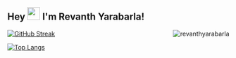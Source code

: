  ## Hey <img src="https://github.com/TheDudeThatCode/TheDudeThatCode/blob/master/Assets/Hi.gif" width="29">  I'm  Revanth Yarabarla!
  
 <img align="right"  src="https://komarev.com/ghpvc/?username=revanthyarabarla&label=Visitors%20&color=0e75b6&style=flat" alt="revanthyarabarla" /> </p>
     



 
 [![GitHub Streak](https://streak-stats.demolab.com?user=revanthyarabarla&theme=merko&hide_border=true&date_format=M%20j%5B%2C%20Y%5D)](https://git.io/streak-stats)
 
 


[![Top Langs](https://github-readme-stats.vercel.app/api/top-langs/?username=revanthyarabarla&layout=compact)](https://github.com/revanthyarabarla/github-readme-stats)
 
